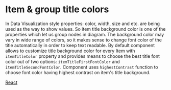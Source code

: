 # Item & group title colors

In Data Visualization style properties: color, width, size and etc. are being used as the way to show values. So item title background color is one of the properties which let us group nodes in diagram. The background color may vary in wide range of colors, so it makes sense to change font color of the title automatically in order to keep text readable. By default component allows to customize title background color for every Item with `itemTitleColor` property and provides means to choose the best title font color out of two options: `itemTitleFirstFontColor` and `itemTitleSecondFontColor`. Component uses `highestContrast` function to choose font color having highest contrast on item's title background.

[React](../src/Samples/ItemAndGroupTitleColors.js)
